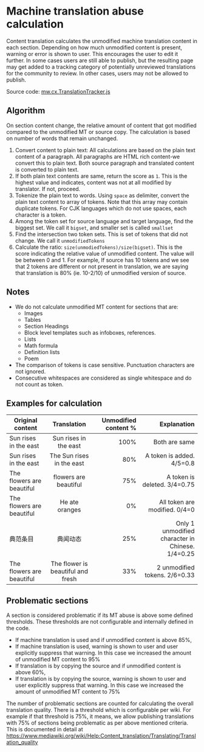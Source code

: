 # Machine translation abuse calculation

Content translation calculates the unmodified machine translation content in each section. Depending on how much unmodified content is present, warning or error is shown to user. This encourages the user to edit it further. In some cases users are still able to publish, but the resulting page may get added to a tracking category of potentially unreviewed translations for the community to review. In other cases, users may not be allowed to publish.

Source code: [mw.cx.TranslationTracker.js](https://github.com/wikimedia/mediawiki-extensions-ContentTranslation/blob/master/modules/mw.cx.TranslationTracker.js)

## Algorithm

On section content change, the relative amount of content that got modified compared to the unmodified MT or source copy. The calculation is based on number of words that remain unchanged.

1. Convert content to plain text: All calculations are based on the plain text content of a paragraph. All paragraphs are HTML rich content-we convert this to plain text. Both source paragraph and translated content is converted to plain text.
2. If both plain text contents are same, return the score as `1`. This is the highest value and indicates, content was not at all modified by translator. If not, proceed.
3. Tokenize the plain text to words. Using `space` as delimiter, convert the plain text content to array of tokens. Note that this array may contain duplicate tokens. For CJK languages which do not use spaces, each character is a token.
4. Among the token set for source language and target language, find the biggest set. We call it `bigset`, and smaller set is called `smallset`
5. Find the intersection two token sets. This is set of tokens that did not change. We call it `unmodifiedTokens`
6. Calculate the ratio: `size(unmodiedTokens)/size(bigset)`. This is the score indicating the relative value of unmodified content. The value will be between 0 and 1. For example, If source has 10 tokens and we see that 2 tokens are different or not present in translation, we are saying that translation is 80% (ie. 10-2/10) of unmodified version of source.

## Notes

* We do not calculate unmodified MT content for sections that are:
  * Images
  * Tables
  * Section Headings
  * Block level templates such as infoboxes, references.
  * Lists
  * Math formula
  * Definition lists
  * Poem
* The comparison of tokens is case sensitive. Punctuation characters are not ignored.
* Consecutive whitespaces are considered as single whitespace and do not count as token.

## Examples for calculation

|Original content|Translation|Unmodified content %| Explanation |
| ------------- |:-------------:| -----:|---------------------:|
|Sun rises in the east | Sun rises in the east | 100% | Both are same |
|Sun rises in the east | The Sun rises in the east | 80% | A token is added. 4/5=0.8|
|The flowers are beautiful | flowers are beautiful | 75% | A token is deleted. 3/4=0.75|
|The flowers are beautiful | He ate oranges | 0% | All token are modified. 0/4=0|
|典范条目 |典闻动态 | 25% | Only 1 unmodified character in Chinese. 1/4=0.25|
|The flowers are beautiful |The flower is beautiful and fresh | 33% | 2 unmodified tokens. 2/6=0.33|

## Problematic sections

A section is considered problematic if its MT abuse is above some defined thresholds. These thresholds are not configurable and internally defined in the code.

* If machine translation is used and if unmodified content is above 85%,
* If machine translation is used, warning is shown to user and user explicitly suppress that warning. In this case we increased the amount of unmodified MT content to 95%
* If translation is by copying the source and if unmodified content is above 60%,
* If translation is by copying the source, warning is shown to user and user explicitly suppress that warning. In this case we increased the amount of unmodified MT content to 75%

The number of problematic sections are counted for calculating the overall translation quality. There is a threshold which is configurable per wiki. For example if that threshold is 75%, it means, we allow publishing translations with 75% of sections being problematic as per above mentioned criteria.
This is documented in detail at https://www.mediawiki.org/wiki/Help:Content_translation/Translating/Translation_quality

